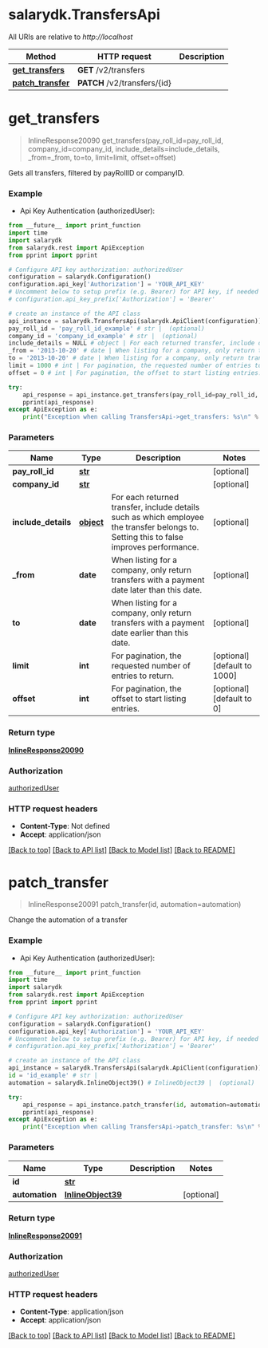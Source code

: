 # salarydk.TransfersApi

All URIs are relative to *http://localhost*

Method | HTTP request | Description
------------- | ------------- | -------------
[**get_transfers**](TransfersApi.md#get_transfers) | **GET** /v2/transfers | 
[**patch_transfer**](TransfersApi.md#patch_transfer) | **PATCH** /v2/transfers/{id} | 


# **get_transfers**
> InlineResponse20090 get_transfers(pay_roll_id=pay_roll_id, company_id=company_id, include_details=include_details, _from=_from, to=to, limit=limit, offset=offset)



Gets all transfers, filtered by payRollID or companyID.

### Example

* Api Key Authentication (authorizedUser): 
```python
from __future__ import print_function
import time
import salarydk
from salarydk.rest import ApiException
from pprint import pprint

# Configure API key authorization: authorizedUser
configuration = salarydk.Configuration()
configuration.api_key['Authorization'] = 'YOUR_API_KEY'
# Uncomment below to setup prefix (e.g. Bearer) for API key, if needed
# configuration.api_key_prefix['Authorization'] = 'Bearer'

# create an instance of the API class
api_instance = salarydk.TransfersApi(salarydk.ApiClient(configuration))
pay_roll_id = 'pay_roll_id_example' # str |  (optional)
company_id = 'company_id_example' # str |  (optional)
include_details = NULL # object | For each returned transfer, include details such as which employee the transfer belongs to. Setting this to false improves performance. (optional)
_from = '2013-10-20' # date | When listing for a company, only return transfers with a payment date later than this date. (optional)
to = '2013-10-20' # date | When listing for a company, only return transfers with a payment date earlier than this date. (optional)
limit = 1000 # int | For pagination, the requested number of entries to return. (optional) (default to 1000)
offset = 0 # int | For pagination, the offset to start listing entries. (optional) (default to 0)

try:
    api_response = api_instance.get_transfers(pay_roll_id=pay_roll_id, company_id=company_id, include_details=include_details, _from=_from, to=to, limit=limit, offset=offset)
    pprint(api_response)
except ApiException as e:
    print("Exception when calling TransfersApi->get_transfers: %s\n" % e)
```

### Parameters

Name | Type | Description  | Notes
------------- | ------------- | ------------- | -------------
 **pay_roll_id** | [**str**](.md)|  | [optional] 
 **company_id** | [**str**](.md)|  | [optional] 
 **include_details** | [**object**](.md)| For each returned transfer, include details such as which employee the transfer belongs to. Setting this to false improves performance. | [optional] 
 **_from** | **date**| When listing for a company, only return transfers with a payment date later than this date. | [optional] 
 **to** | **date**| When listing for a company, only return transfers with a payment date earlier than this date. | [optional] 
 **limit** | **int**| For pagination, the requested number of entries to return. | [optional] [default to 1000]
 **offset** | **int**| For pagination, the offset to start listing entries. | [optional] [default to 0]

### Return type

[**InlineResponse20090**](InlineResponse20090.md)

### Authorization

[authorizedUser](../README.md#authorizedUser)

### HTTP request headers

 - **Content-Type**: Not defined
 - **Accept**: application/json

[[Back to top]](#) [[Back to API list]](../README.md#documentation-for-api-endpoints) [[Back to Model list]](../README.md#documentation-for-models) [[Back to README]](../README.md)

# **patch_transfer**
> InlineResponse20091 patch_transfer(id, automation=automation)



Change the automation of a transfer

### Example

* Api Key Authentication (authorizedUser): 
```python
from __future__ import print_function
import time
import salarydk
from salarydk.rest import ApiException
from pprint import pprint

# Configure API key authorization: authorizedUser
configuration = salarydk.Configuration()
configuration.api_key['Authorization'] = 'YOUR_API_KEY'
# Uncomment below to setup prefix (e.g. Bearer) for API key, if needed
# configuration.api_key_prefix['Authorization'] = 'Bearer'

# create an instance of the API class
api_instance = salarydk.TransfersApi(salarydk.ApiClient(configuration))
id = 'id_example' # str | 
automation = salarydk.InlineObject39() # InlineObject39 |  (optional)

try:
    api_response = api_instance.patch_transfer(id, automation=automation)
    pprint(api_response)
except ApiException as e:
    print("Exception when calling TransfersApi->patch_transfer: %s\n" % e)
```

### Parameters

Name | Type | Description  | Notes
------------- | ------------- | ------------- | -------------
 **id** | [**str**](.md)|  | 
 **automation** | [**InlineObject39**](InlineObject39.md)|  | [optional] 

### Return type

[**InlineResponse20091**](InlineResponse20091.md)

### Authorization

[authorizedUser](../README.md#authorizedUser)

### HTTP request headers

 - **Content-Type**: application/json
 - **Accept**: application/json

[[Back to top]](#) [[Back to API list]](../README.md#documentation-for-api-endpoints) [[Back to Model list]](../README.md#documentation-for-models) [[Back to README]](../README.md)

